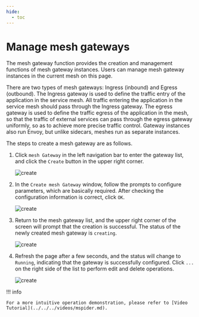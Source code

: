 ```yaml
---
hide:
  - toc
---
```


# Manage mesh gateways

The mesh gateway function provides the creation and management functions of mesh gateway instances. Users can manage mesh gateway instances in the current mesh on this page.

There are two types of mesh gateways: Ingress (inbound) and Egress (outbound).
The Ingress gateway is used to define the traffic entry of the application in the service mesh. All traffic entering the application in the service mesh should pass through the Ingress gateway.
The egress gateway is used to define the traffic egress of the application in the mesh, so that the traffic of external services can pass through the egress gateway uniformly, so as to achieve more precise traffic control.
Gateway instances also run Envoy, but unlike sidecars, meshes run as separate instances.

The steps to create a mesh gateway are as follows.

1. Click `mesh Gateway` in the left navigation bar to enter the gateway list, and click the `Create` button in the upper right corner.

    ![create](../../images/create-gateway01.png)

2. In the `Create mesh Gateway` window, follow the prompts to configure parameters, which are basically required. After checking the configuration information is correct, click `OK`.

    ![create](../../images/create-gateway02.png)

3. Return to the mesh gateway list, and the upper right corner of the screen will prompt that the creation is successful. The status of the newly created mesh gateway is `creating`.

    ![create](../../images/create-gateway03.png)

4. Refresh the page after a few seconds, and the status will change to `Running`, indicating that the gateway is successfully configured. Click `...` on the right side of the list to perform edit and delete operations.

    ![create](../../images/create-gateway04.png)

!!! info

    For a more intuitive operation demonstration, please refer to [Video Tutorial](../../../videos/mspider.md).